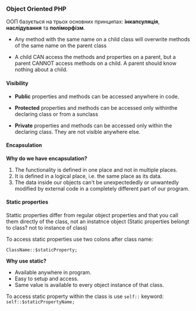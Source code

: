 ### Object Oriented PHP

ООП базується на трьох основних принципах: **інкапсуляція**, **наслідування** та **поліморфізм**.

- Any method with the same name on a child class will overwrite
methods of the same name on the parent class

- A child CAN access the methods and properties on a parent, but a parent CANNOT access methods on a child. A parent should know nothing about a child.

#### Visibility

* **Public** properties and methods can be accessed anywhere in code.

* **Protected** properties and methods can be accessed only withinthe declaring class or from a sunclass

* **Private** properties and methods can be accessed only within the declaring class. They are not visible anywhere else.

#### Encapsulation

**Why do we have encapsulation?**

1. The functionality is defined in one place and not in multiple places.
2. It is defined in a logical place, i.e. the same place as its data.
3. The data inside our objects can't be unexpectededly or unwantedly 
modified by external code in a completely different part of our program.

#### Static properties

Stattic properties differ from regular object properties and
that you call them directly of the class, not an instatnce object
(Static properties belongt to class? not to instance of class)


To access static properties use two colons after class name:

    ClassName::$staticProperty;

**Why use static?**

- Available anywhere in program.
- Easy to setup and access.
- Same value is available to every object instance of that class.

To access static property within the class is use `self::` keyword:
    `self::$staticPropertyName;`
